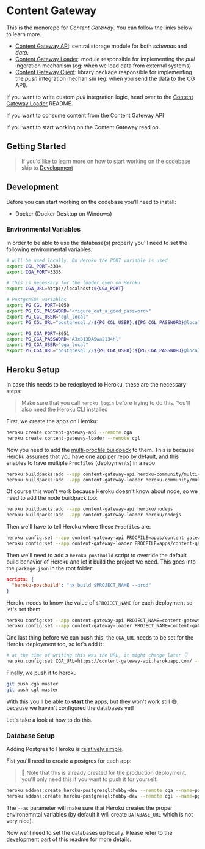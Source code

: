 # Content Gateway

This is the monorepo for *Content Gateway*. You can follow the links below to learn more.

- [Content Gateway API](/apps/content-gateway-api): central storage module for both *schema*s and *data*.
- [Content Gateway Loader](/apps/content-gateway-loader): module responsible for implementing the *pull* ingeration mechanism (eg: when we load data from external systems)
- [Content Gateway Client](/libs/banklessdao/content-gateway-client): library package responsible  for implementing the *push* integration mechanism (eg: when you send the data to the CG API).

If you want to write custom *pull* integration logic, head over to the [Content Gateway Loader](/apps/content-gateway-loader) README.

If you want to consume content from the Content Gateway API

If you want to start working on the Content Gateway read on.

## Getting Started

> If you'd like to learn more on how to start working on the codebase skip to [Development](#development)

## Development

Before you can start working on the codebase you'll need to install:

- Docker (Docker Desktop on Windows)


### Environmental Variables

In order to be able to use the database(s) properly you'll need to set the following environmental variables.

```bash
# will be used locally. On Heroku the PORT variable is used
export CGL_PORT=3334
export CGA_PORT=3333

# this is necessary for the loader even on Heroku
export CGA_URL=http://localhost:${CGA_PORT}

# PostgreSQL variables
export PG_CGL_PORT=8050
export PG_CGL_PASSWORD="<figure_out_a_good_password>"
export PG_CGL_USER="cgl_local"
export PG_CGL_URL="postgresql://${PG_CGL_USER}:${PG_CGL_PASSWORD}@localhost:${PG_CGL_PORT}/${PG_CGL_USER}"

export PG_CGA_PORT=8051
export PG_CGA_PASSWORD="A3xB13DASwa2134hl"
export PG_CGA_USER="cga_local"
export PG_CGA_URL="postgresql://${PG_CGA_USER}:${PG_CGA_PASSWORD}@localhost:${PG_CGA_PORT}/${PG_CGA_USER}"  
```

## Heroku Setup

In case this needs to be redeployed to Heroku, these are the necessary steps:

> Make sure that you call `heroku login` before trying to do this. You'll also need the Heroku CLI installed

First, we create the apps on Heroku:

```bash
heroku create content-gateway-api --remote cga
heroku create content-gateway-loader --remote cgl
```

Now you need to add the [multi-procfile buildpack](https://elements.heroku.com/buildpacks/heroku/heroku-buildpack-multi-procfile) to them. This is because Heroku assumes that you have one app per repo by default, and this enables to have multiple `Procfile`s (deployments) in a repo


```bash
heroku buildpacks:add --app content-gateway-api heroku-community/multi-procfile
heroku buildpacks:add --app content-gateway-loader heroku-community/multi-procfile
```

Of course this won't work because Heroku doesn't know about node, so we need to add the node buildpack too:

```bash
heroku buildpacks:add --app content-gateway-api heroku/nodejs
heroku buildpacks:add --app content-gateway-loader heroku/nodejs
```

Then we'll have to tell Heroku where these `Procfile`s are:

```bash
heroku config:set --app content-gateway-api PROCFILE=apps/content-gateway-api/Procfile
heroku config:set --app content-gateway-loader PROCFILE=apps/content-gateway-loader/Procfile
```

Then we'll need to add a `heroku-postbuild` script to override the default build behavior of Heroku and let it build the project we need. This goes into the `package.json` in the root folder:

```json
scripts: {
  "heroku-postbuild": "nx build $PROJECT_NAME --prod"
}
```

Heroku needs to know the value of `$PROJECT_NAME` for each deployment so let's set them:

```bash
heroku config:set --app content-gateway-api PROJECT_NAME=content-gateway-api
heroku config:set --app content-gateway-loader PROJECT_NAME=content-gateway-loader
```

One last thing before we can push this: the `CGA_URL` needs to be set for the Heroku deployment too, so let's add it:

```bash
# at the time of writing this was the URL, it might change later 👇
heroku config:set CGA_URL=https://content-gateway-api.herokuapp.com/ --remote cgl
```

Finally, we push it to heroku

```bash
git push cga master
git push cgl master
```

With this you'll be able to **start** the apps, but they won't work still 😅, because we haven't configured the databases yet!

Let's take a look at how to do this.

### Database Setup

Adding Postgres to Heroku is [relatively simple](https://devcenter.heroku.com/articles/heroku-postgresql).

Fist you'll need to create a postgres for each app:

> 📗 Note that this is already created for the production deployment, you'll only need this if you
> want to push it for yourself.

```bash
heroku addons:create heroku-postgresql:hobby-dev --remote cga --name=pg-cga --as=pg_cga
heroku addons:create heroku-postgresql:hobby-dev --remote cgl --name=pg-cgl --as=pg_cgl
```

The `--as` parameter will make sure that Heroku creates the proper environemntal variables (by default it will create `DATABASE_URL` which is not very nice).

Now we'll need to set the databases up locally. Please refer to the [development](#development) part of this readme for more details.
